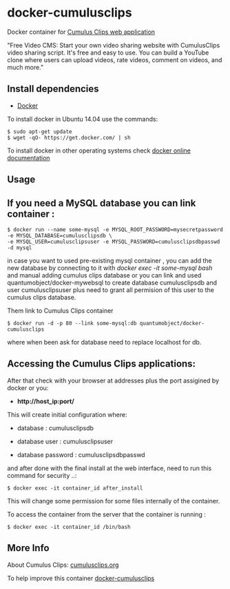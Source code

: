 # docker-cumulusclips

Docker container for [Cumulus Clips web application][3]

"Free Video CMS: Start your own video sharing website with CumulusClips video sharing script. It's free and easy to use. You can build a YouTube clone where users can upload videos, rate videos, comment on videos, and much more."

## Install dependencies

  - [Docker][2]

To install docker in Ubuntu 14.04 use the commands:

    $ sudo apt-get update
    $ wget -qO- https://get.docker.com/ | sh

 To install docker in other operating systems check [docker online documentation][4]

## Usage

## If you need a MySQL database you can link container :

    $ docker run --name some-mysql -e MYSQL_ROOT_PASSWORD=mysecretpassword  -e MYSQL_DATABASE=cumulusclipsdb \
    -e MYSQL_USER=cumulusclipsuser -e MYSQL_PASSWORD=cumulusclipsdbpasswd -d mysql

in case you want to used pre-existing mysql container , you can add the new database by connecting to it with _docker exec -it some-mysql bash_ and manual adding cumulus clips database or you can link and used quantumobject/docker-mywebsql to create database cumulusclipsdb and user cumulusclipsuser plus need to grant all permision of this user to the cumulus clips database.  
  
Them link to Cumulus Clips container

    $ docker run -d -p 80 --link some-mysql:db quantumobject/docker-cumulusclips 

where when been ask for database need to replace localhost for db.

## Accessing the Cumulus Clips applications:

After that check with your browser at addresses plus the port assigined by docker or you:

  - **http://host_ip:port/**

This will create initial configuration where:

  - database : cumulusclipsdb

  - database user : cumulusclipsuser

  - database password : cumulusclipsdbpasswd

and after done with the final install at the web interface, need to run this command for security ..:

    $ docker exec -it container_id after_install

This will change some permission for some files internally of the container.

To access the container from the server that the container is running :

    $ docker exec -it container_id /bin/bash


## More Info

About Cumulus Clips: [cumulusclips.org][1]

To help improve this container [docker-cumulusclips][5]

[1]:http://cumulusclips.org/
[2]:https://www.docker.com
[3]:http://cumulusclips.org/
[4]:http://docs.docker.com
[5]:https://github.com/QuantumObject/docker-cumulusclips
